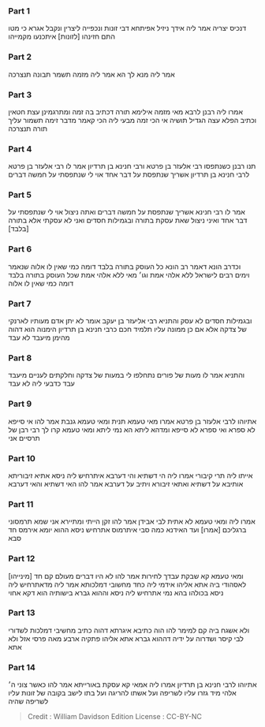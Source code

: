 
### Part 1
דנכיס יצריה אמר ליה אידך ניזיל אפיתחא דבי זונות ונכפייה ליצרין ונקבל אגרא כי מטו התם חזינהו [לזונות] איתכנעו מקמייהו

### Part 2
אמר ליה מנא לך הא אמר ליה מזמה תשמר תבונה תנצרכה

### Part 3
אמרו ליה רבנן לרבא מאי מזמה אילימא תורה דכתיב בה זמה ומתרגמינן עצת חטאין וכתיב הפלא עצה הגדיל תושיה אי הכי זמה מבעי ליה הכי קאמר מדבר זימה תשמור עליך תורה תנצרכה

### Part 4
תנו רבנן כשנתפסו רבי אלעזר בן פרטא ורבי חנינא בן תרדיון אמר לו רבי אלעזר בן פרטא לרבי חנינא בן תרדיון אשריך שנתפסת על דבר אחד אוי לי שנתפסתי על חמשה דברים

### Part 5
אמר לו רבי חנינא אשריך שנתפסת על חמשה דברים ואתה ניצול אוי לי שנתפסתי על דבר אחד ואיני ניצול שאת עסקת בתורה ובגמילות חסדים ואני לא עסקתי אלא בתורה [בלבד]

### Part 6
וכדרב הונא דאמר רב הונא כל העוסק בתורה בלבד דומה כמי שאין לו אלוה שנאמר וימים רבים לישראל ללא אלהי אמת וגו׳ מאי ללא אלהי אמת שכל העוסק בתורה בלבד דומה כמי שאין לו אלוה

### Part 7
ובגמילות חסדים לא עסק והתניא רבי אליעזר בן יעקב אומר לא יתן אדם מעותיו לארנקי של צדקה אלא אם כן ממונה עליו תלמיד חכם כרבי חנינא בן תרדיון הימנוה הוא דהוה מהימן מיעבד לא עבד

### Part 8
והתניא אמר לו מעות של פורים נתחלפו לי במעות של צדקה וחלקתים לעניים מיעבד עבד כדבעי ליה לא עבד

### Part 9
אתיוהו לרבי אלעזר בן פרטא אמרו מאי טעמא תנית ומאי טעמא גנבת אמר להו אי סייפא לא ספרא ואי ספרא לא סייפא ומדהא ליתא הא נמי ליתא ומאי טעמא קרו לך רבי רבן של תרסיים אני

### Part 10
אייתו ליה תרי קיבורי אמרו ליה הי דשתיא והי דערבא איתרחיש ליה ניסא אתיא זיבוריתא אותיבא על דשתיא ואתאי זיבורא ויתיב על דערבא אמר להו האי דשתיא והאי דערבא

### Part 11
אמרו ליה ומאי טעמא לא אתית לבי אבידן אמר להו זקן הייתי ומתיירא אני שמא תרמסוני ברגליכם [אמרו] ועד האידנא כמה סבי איתרמוס אתרחיש ניסא ההוא יומא אירמס חד סבא

### Part 12
ומאי טעמא קא שבקת עבדך לחירות אמר להו לא היו דברים מעולם קם חד [מינייהו] לאסהודי ביה אתא אליהו אידמי ליה כחד מחשובי דמלכותא אמר ליה מדאתרחיש ליה ניסא בכולהו בהא נמי אתרחיש ליה ניסא וההוא גברא בישותיה הוא דקא אחוי

### Part 13
ולא אשגח ביה קם למימר להו הוה כתיבא איגרתא דהוה כתיב מחשיבי דמלכות לשדורי לבי קיסר ושדרוה על ידיה דההוא גברא אתא אליהו פתקיה ארבע מאה פרסי אזל ולא אתא

### Part 14
אתיוהו לרבי חנינא בן תרדיון אמרו ליה אמאי קא עסקת באורייתא אמר להו כאשר צוני ה׳ אלהי מיד גזרו עליו לשריפה ועל אשתו להריגה ועל בתו לישב בקובה של זונות עליו לשריפה שהיה

>Credit : William Davidson Edition
>License : CC-BY-NC